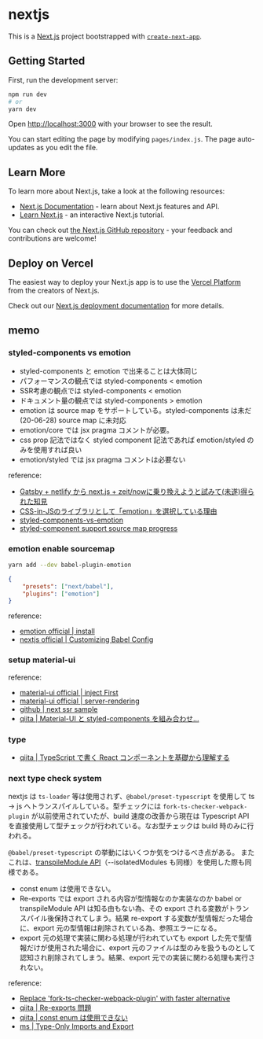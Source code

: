 # nextjs

This is a [Next.js](https://nextjs.org/) project bootstrapped with [`create-next-app`](https://github.com/vercel/next.js/tree/canary/packages/create-next-app).

## Getting Started

First, run the development server:

```bash
npm run dev
# or
yarn dev
```

Open [http://localhost:3000](http://localhost:3000) with your browser to see the result.

You can start editing the page by modifying `pages/index.js`. The page auto-updates as you edit the file.

## Learn More

To learn more about Next.js, take a look at the following resources:

- [Next.js Documentation](https://nextjs.org/docs) - learn about Next.js features and API.
- [Learn Next.js](https://nextjs.org/learn) - an interactive Next.js tutorial.

You can check out [the Next.js GitHub repository](https://github.com/vercel/next.js/) - your feedback and contributions are welcome!

## Deploy on Vercel

The easiest way to deploy your Next.js app is to use the [Vercel Platform](https://vercel.com/import?utm_medium=default-template&filter=next.js&utm_source=create-next-app&utm_campaign=create-next-app-readme) from the creators of Next.js.

Check out our [Next.js deployment documentation](https://nextjs.org/docs/deployment) for more details.

## memo

### styled-components vs emotion

- styled-components と emotion で出来ることは大体同じ
- パフォーマンスの観点では styled-components < emotion
- SSR考慮の観点では styled-components < emotion
- ドキュメント量の観点では styled-components > emotion
- emotion は source map をサポートしている。styled-components は未だ(20-06-28) source map に未対応
- emotion/core では jsx pragma コメントが必要。
- css prop 記法ではなく styled component 記法であれば emotion/styled のみを使用すれば良い
- emotion/styled では jsx pragma コメントは必要ない

reference:

- [Gatsby + netlify から next.js + zeit/nowに乗り換えようと試みて(未遂)得られた知見](https://www.terrier.dev/blog/2019/20191202000000-next-js/)
- [CSS-in-JSのライブラリとして「emotion」を選択している理由](https://qiita.com/__sakito__/items/d240840eef7123f62acf)
- [styled-components-vs-emotion](https://github.com/jsjoeio/styled-components-vs-emotion)
- [styled-component support source map progress](https://github.com/styled-components/styled-components/pull/2101)

### emotion enable sourcemap

```bash
yarn add --dev babel-plugin-emotion
```

```json
{
    "presets": ["next/babel"],
    "plugins": ["emotion"]
}
```

reference:

- [emotion official | install](https://emotion.sh/docs/install)
- [nextjs official | Customizing Babel Config](https://nextjs.org/docs/advanced-features/customizing-babel-config)

### setup material-ui

reference:

- [material-ui official | inject First](https://material-ui.com/styles/advanced/#injectfirst)
- [material-ui official | server-rendering](https://material-ui.com/guides/server-rendering/#server-rendering)
- [github | next ssr sample](https://github.com/mui-org/material-ui/tree/master/examples/nextjs)
- [qiita | Material-UI と styled-components を組み合わせ...](https://qiita.com/Ouvill/items/c6761c32d31ffb11e114)

### type

- [qiita | TypeScript で書く React コンポーネントを基礎から理解する](https://qiita.com/sangotaro/items/3ea63110517a1b66745b)

### next type check system

nextjs は `ts-loader` 等は使用されず、`@babel/preset-typescript` を使用して ts → js へトランスパイルしている。型チェックには `fork-ts-checker-webpack-plugin` が以前使用されていたが、build 速度の改善から現在は Typescript API を直接使用して型チェックが行われている。なお型チェックは build 時のみに行われる。

`@babel/preset-typescript` の挙動にはいくつか気をつけるべき点がある。
またこれは、[transpileModule API](https://github.com/Microsoft/TypeScript/wiki/Using-the-Compiler-API#a-simple-transform-function)（--isolatedModules も同様）を使用した際も同様である。

- const enum は使用できない。
- Re-exports では export される内容が型情報なのか実装なのか babel or transpileModule API は知る由もない為、その export される変数がトランスパイル後保持されてしまう。結果 re-export する変数が型情報だった場合に、export 元の型情報は削除されている為、参照エラーになる。
- export 元の処理で実装に関わる処理が行われていても export した先で型情報だけが使用された場合に、export 元のファイルは型のみを扱うものとして認知され削除されてしまう。結果、export 元での実装に関わる処理も実行されない。

reference:

- [Replace 'fork-ts-checker-webpack-plugin' with faster alternative](https://github.com/leosuncin/next.js/commit/db5992db02c37126e4ba9db4b64585ca2f102d54)
- [qiita | Re-exports 問題](https://qiita.com/jagaapple/items/ce0da04be28c35dc7d4f#1-3-3-re-exports-%E5%95%8F%E9%A1%8C)
- [qiita | const enum は使用できない](https://qiita.com/jagaapple/items/ce0da04be28c35dc7d4f#1-3-1-typescript%E3%81%B8%E3%81%AE%E6%A9%9F%E8%83%BD%E5%88%B6%E9%99%90)
- [ms | Type-Only Imports and Export](https://devblogs.microsoft.com/typescript/announcing-typescript-3-8-rc/)
